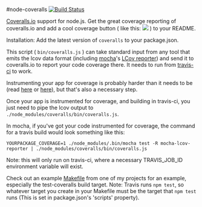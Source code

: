 #node-coveralls
[![Build Status](https://travis-ci.org/cainus/node-coveralls.png?branch=master)](https://travis-ci.org/cainus/node-coveralls)

[Coveralls.io](https://coveralls.io/) support for node.js.  Get the great coverage reporting of coveralls.io and add a cool coverage button ( like this: ![](https://s3.amazonaws.com/assets.coveralls.io/badges/coveralls_94.png) ) to your README.

Installation: Add the latest version of `coveralls` to your package.json.

This script ( `bin/coveralls.js` ) can take standard input from any tool that emits the lcov data format (including [mocha](http://visionmedia.github.com/mocha/)'s [LCov reporter](https://npmjs.org/package/mocha-lcov-reporter)) and send it to coveralls.io to report your code coverage there.  It needs to run from [travis-ci](http://about.travis-ci.org/docs/user/languages/javascript-with-nodejs/) to work.

Instrumenting your app for coverage is probably harder than it needs to be (read [here](http://www.seejohncode.com/2012/03/13/setting-up-mocha-jscoverage/) or [here](http://tjholowaychuk.com/post/18175682663/mocha-test-coverage)), but that's also a necessary step. 

Once your app is instrumented for coverage, and building in travis-ci, you just need to pipe the lcov output to `./node_modules/coveralls/bin/coveralls.js`.

In mocha, if you've got your code instrumented for coverage, the command for a travis build would look something like this:
```console
YOURPACKAGE_COVERAGE=1 ./node_modules/.bin/mocha test -R mocha-lcov-reporter | ./node_modules/coveralls/bin/coveralls.js
```
Note: this will only run on travis-ci, where a necessary TRAVIS_JOB_ID environment variable will exist.

Check out an example [Makefile](https://github.com/cainus/urlgrey/blob/master/Makefile) from one of my projects for an example, especially the test-coveralls build target.  Note: Travis runs `npm test`, so whatever target you create in your Makefile must be the target that `npm test` runs (This is set in package.json's 'scripts' property).

